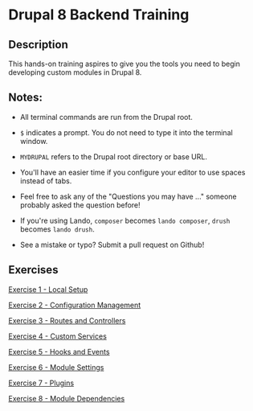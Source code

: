 # Drupal 8 Backend Training

## Description

This hands-on training aspires to give you the tools you need to begin developing custom modules in Drupal 8.

## Notes:

* All terminal commands are run from the Drupal root. 

* `$` indicates a prompt. You do not need to type it into the terminal window.

* `MYDRUPAL` refers to the Drupal root directory or base URL.

* You'll have an easier time if you configure your editor to use spaces instead of tabs. 

* Feel free to ask any of the "Questions you may have ..." someone probably asked the question before!

* If you're using Lando, `composer` becomes `lando composer`, `drush` becomes `lando drush`.  

* See a mistake or typo? Submit a pull request on Github! 

## Exercises
 
[Exercise 1 - Local Setup](exercise_01-sync-local.md)

[Exercise 2 - Configuration Management](exercise_02-cmi.md)

[Exercise 3 - Routes and Controllers](exercise_03-routes-and-controllers.md)

[Exercise 4 - Custom Services](exercise_04-custom-services.md)

[Exercise 5 - Hooks and Events](exercise_05-hooks-and-events.md)

[Exercise 6 - Module Settings](exercise_06-module-settings.md)

[Exercise 7 - Plugins](exercise_07-plugins.md)

[Exercise 8 - Module Dependencies](exercise_08-module-dependencies.md)

